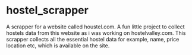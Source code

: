 # hostel_scrapper

A scrapper for a website called houstel.com. 
A fun little project to collect hostels data from this website as i was working on hostelvalley.com.
This scrapper collects all the essential hostel data for example, name, price location etc, which is available on the site.
